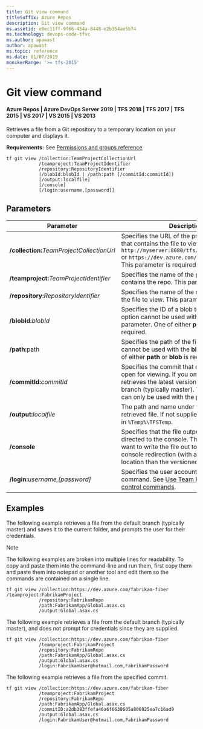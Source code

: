 ```yaml
---
title: Git view command
titleSuffix: Azure Repos
description: Git view command
ms.assetid: e9ec11ff-9f66-454a-8448-e2b354ae5b74
ms.technology: devops-code-tfvc
ms.author: apawast
author: apawast
ms.topic: reference
ms.date: 01/07/2019
monikerRange: '>= tfs-2015'
---
```


# Git view command

#### Azure Repos | Azure DevOps Server 2019 | TFS 2018 | TFS 2017 | TFS 2015 | VS 2017 | VS 2015 | VS 2013

Retrieves a file from a Git repository to a temporary location on your computer and displays it.

**Requirements:** See [Permissions and groups reference](../../organizations/security/permissions.md).

```
tf git view /collection:TeamProjectCollectionUrl
            /teamproject:TeamProjectIdentifier
            /repository:RepositoryIdentifier
            (/blobId:blobId | /path:path [/commitId:commitId])
            [/output:localfile]
            [/console]
            [/login:username,[password]]
```

## Parameters

| Parameter                                         | Description                                                                                                                                                                                                                       |
| ------------------------------------------------- | --------------------------------------------------------------------------------------------------------------------------------------------------------------------------------------------------------------------------------- |
| **/collection:**<em>TeamProjectCollectionUrl</em> | Specifies the URL of the project collection that contains the file to view. For example: `http://myserver:8080/tfs/DefaultCollection` or `https://dev.azure.com/fabrikam-fiber`. This parameter is required.                      |
| **/teamproject:**<em>TeamProjectIdentifier</em>   | Specifies the name of the project that contains the repo. This parameter is required.                                                                                                                                             |
| **/repository:**<em>RepositoryIdentifier</em>     | Specifies the name of the repo that contains the file to view. This parameter is required.                                                                                                                                        |
| **/blobId:**<em>blobId</em>                       | Specifies the ID of a blob to retrieve. This option cannot be used with the **path** parameter. One of either **path** or **blob** is required.                                                                                   |
| <strong>/path:</strong>path                       | Specifies the path of the file. This option cannot be used with the **blob** parameter. One of either **path** or **blob** is required.                                                                                           |
| **/commitId:**<em>commitId</em>                   | Specifies the commit that contains the file to open for viewing. If you omit this option, view retrieves the latest version from the default branch (typically master). This parameter can only be used with the **path** option. |
| **/output:**<em>localfile</em>                    | The path and name under which to save the retrieved file. If not supplied, the file is saved in `%Temp%\TFSTemp`.                                                                                                                 |
| **/console**                                      | Specifies that the file output should be directed to the console. This is useful if you want to write the file out to disk using console redirection (with a different name or location than the versioned item).                 |
| **/login:**<em>username,[password]</em>           | Specifies the user account to run the command. See [Use Team Foundation version control commands](use-team-foundation-version-control-commands.md).                                                                               |

## Examples

The following example retrieves a file from the default branch (typically master) and saves it to the current folder, and prompts the user for their credentials.

> [!NOTE]
> The following examples are broken into multiple lines for readability. To copy and paste them into the command-line and run them, first copy them and paste them into notepad or another tool and edit them so the commands are contained on a single line.

```
tf git view /collection:https://dev.azure.com/fabrikam-fiber /teamproject:FabrikamProject
            /repository:FabrikamRepo
            /path:FabrikamApp/Global.asax.cs
            /output:Global.asax.cs
```

The following example retrieves a file from the default branch (typically master), and does not prompt for credentials since they are supplied.

```
tf git view /collection:https://dev.azure.com/fabrikam-fiber
            /teamproject:FabrikamProject
            /repository:FabrikamRepo
            /path:FabrikamApp/Global.asax.cs
            /output:Global.asax.cs
            /login:FabrikamUser@hotmail.com,FabrikamPassword
```

The following example retrieves a file from the specified commit.

```
tf git view /collection:https://dev.azure.com/fabrikam-fiber
            /teamproject:FabrikamProject
            /repository:FabrikamRepo
            /path:FabrikamApp/Global.asax.cs
            /commitID:a2db383ffefa46a6f6638605a806925ea7c16ad9
            /output:Global.asax.cs
            /login:FabrikamUser@hotmail.com,FabrikamPassword
```
